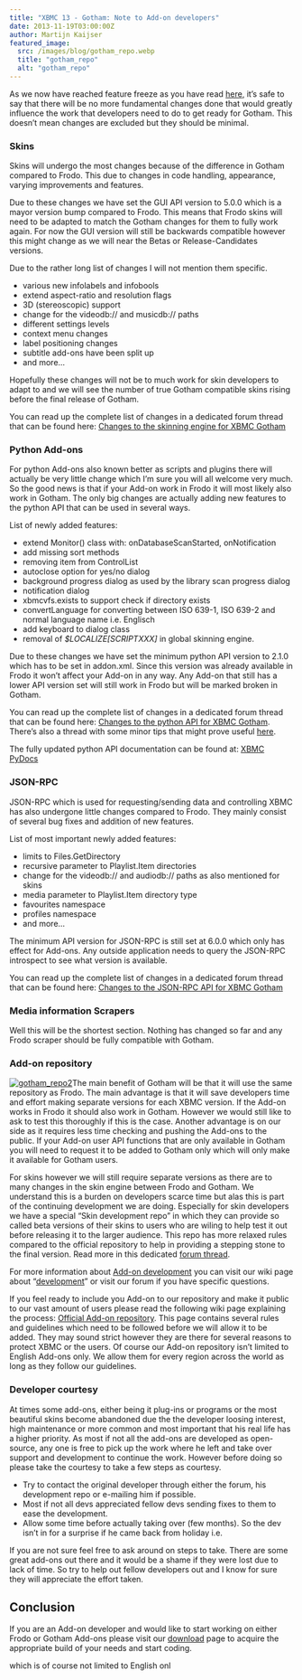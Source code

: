 ```yaml
---
title: "XBMC 13 - Gotham: Note to Add-on developers"
date: 2013-11-19T03:00:00Z
author: Martijn Kaijser
featured_image:
  src: /images/blog/gotham_repo.webp
  title: "gotham_repo"
  alt: "gotham_repo"
---
```


As we now have reached feature freeze as you have read [here,](https://kodi.wiki/gotham-13-0-feature-freeze/) it’s safe to say that there will be no more fundamental changes done that would greatly influence the work that developers need to do to get ready for Gotham. This doesn’t mean changes are excluded but they should be minimal.

### Skins

Skins will undergo the most changes because of the difference in Gotham compared to Frodo. This due to changes in code handling, appearance, varying improvements and features.

Due to these changes we have set the GUI API version to 5.0.0 which is a mayor version bump compared to Frodo. This means that Frodo skins will need to be adapted to match the Gotham changes for them to fully work again. For now the GUI version will still be backwards compatible however this might change as we will near the Betas or Release-Candidates versions.

Due to the rather long list of changes I will not mention them specific.

- various new infolabels and infobools
- extend aspect-ratio and resolution flags
- 3D (stereoscopic) support
- change for the videodb:// and musicdb:// paths
- different settings levels
- context menu changes
- label positioning changes
- subtitle add-ons have been split up
- and more…

Hopefully these changes will not be to much work for skin developers to adapt to and we will see the number of true Gotham compatible skins rising before the final release of Gotham.

You can read up the complete list of changes in a dedicated forum thread that can be found here: [Changes to the skinning engine for XBMC Gotham](https://forum.kodi.tv/showthread.php?tid=158812)

### Python Add-ons

For python Add-ons also known better as scripts and plugins there will actually be very little change which I’m sure you will all welcome very much. So the good news is that if your Add-on work in Frodo it will most likely also work in Gotham. The only big changes are actually adding new features to the python API that can be used in several ways.

List of newly added features:

- extend Monitor() class with: onDatabaseScanStarted, onNotification
- add missing sort methods
- removing item from ControlList
- autoclose option for yes/no dialog
- background progress dialog as used by the library scan progress dialog
- notification dialog
- xbmcvfs.exists to support check if directory exists
- convertLanguage for converting between ISO 639-1, ISO 639-2 and normal language name i.e. Englisch
- add keyboard to dialog class
- removal of _$LOCALIZE[SCRIPTXXX]_ in global skinning engine.

Due to these changes we have set the minimum python API version to 2.1.0 which has to be set in addon.xml. Since this version was already available in Frodo it won’t affect your Add-on in any way. Any Add-on that still has a lower API version set will still work in Frodo but will be marked broken in Gotham.

You can read up the complete list of changes in a dedicated forum thread that can be found here: [Changes to the python API for XBMC Gotham](https://forum.kodi.tv/showthread.php?tid=173943). There’s also a thread with some minor tips that might prove useful [here](https://forum.kodi.tv/showthread.php?tid=173887).

The fully updated python API documentation can be found at: [XBMC PyDocs](http://mirrors.xbmc.org/docs/python-docs/)

### JSON-RPC

JSON-RPC which is used for requesting/sending data and controlling XBMC has also undergone little changes compared to Frodo. They mainly consist of several bug fixes and addition of new features.

List of most important newly added features:

- limits to Files.GetDirectory
- recursive parameter to Playlist.Item directories
- change for the videodb:// and audiodb:// paths as also mentioned for skins
- media parameter to Playlist.Item directory type
- favourites namespace
- profiles namespace
- and more…

The minimum API version for JSON-RPC is still set at 6.0.0 which only has effect for Add-ons. Any outside application needs to query the JSON-RPC introspect to see what version is available.

You can read up the complete list of changes in a dedicated forum thread that can be found here: [Changes to the JSON-RPC API for XBMC Gotham](https://forum.kodi.tv/showthread.php?tid=98551&amp;pid=1358657)

### Media information Scrapers

Well this will be the shortest section. Nothing has changed so far and any Frodo scraper should be fully compatible with Gotham.

### Add-on repository

[![gotham_repo2](/images/blog/gotham_repo2-300x186.webp)](/images/blog/gotham_repo2.webp)The main benefit of Gotham will be that it will use the same repository as Frodo. The main advantage is that it will save developers time and effort making separate versions for each XBMC version. If the Add-on works in Frodo it should also work in Gotham. However we would still like to ask to test this thoroughly if this is the case. Another advantage is on our side as it requires less time checking and pushing the Add-ons to the public. If your Add-on user API functions that are only available in Gotham you will need to request it to be added to Gotham only which will only make it available for Gotham users.

For skins however we will still require separate versions as there are to many changes in the skin engine between Frodo and Gotham. We understand this is a burden on developers scarce time but alas this is part of the continuing development we are doing. Especially for skin developers we have a special “Skin development repo” in which they can provide so called beta versions of their skins to users who are wiling to help test it out before releasing it to the larger audience. This repo has more relaxed rules compared to the official repository to help in providing a stepping stone to the final version. Read more in this dedicated [forum thread](https://forum.kodi.tv/showthread.php?tid=159372).

For more information about [Add-on development](https://kodi.wiki/view/Development) you can visit our wiki page about “[development](https://kodi.wiki/view/Development)” or visit our forum if you have specific questions.

If you feel ready to include you Add-on to our repository and make it public to our vast amount of users please read the following wiki page explaining the process: [Official Add-on repository](https://kodi.wiki/view/Official_add-on_repository). This page contains several rules and guidelines which need to be followed before we will allow it to be added. They may sound strict however they are there for several reasons to protect XBMC or the users. Of course our Add-on repository isn’t limited to English Add-ons only. We allow them for every region across the world as long as they follow our guidelines.

### Developer courtesy

At times some add-ons, either being it plug-ins or programs or the most beautiful skins become abandoned due the the developer loosing interest, high maintenance or more common and most important that his real life has a higher priority. As most if not all the add-ons are developed as open-source, any one is free to pick up the work where he left and take over support and development to continue the work. However before doing so please take the courtesy to take a few steps as courtesy.

- Try to contact the original developer through either the forum, his development repo or e-mailing him if possible.
- Most if not all devs appreciated fellow devs sending fixes to them to ease the development.
- Allow some time before actually taking over (few months). So the dev isn’t in for a surprise if he came back from holiday i.e.

If you are not sure feel free to ask around on steps to take. There are some great add-ons out there and it would be a shame if they were lost due to lack of time. So try to help out fellow developers out and I know for sure they will appreciate the effort taken.

## Conclusion

If you are an Add-on developer and would like to start working on either Frodo or Gotham Add-ons please visit our [download](https://kodi.wiki/download/) page to acquire the appropriate build of your needs and start coding.

which is of course not limited to English onl

